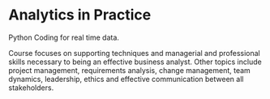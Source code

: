 # Analytics in Practice
Python Coding for real time data.

Course focuses on supporting techniques and managerial and professional skills necessary to being an effective business analyst. Other topics include project management, requirements analysis, change management, team dynamics, leadership, ethics and effective communication between all stakeholders.
